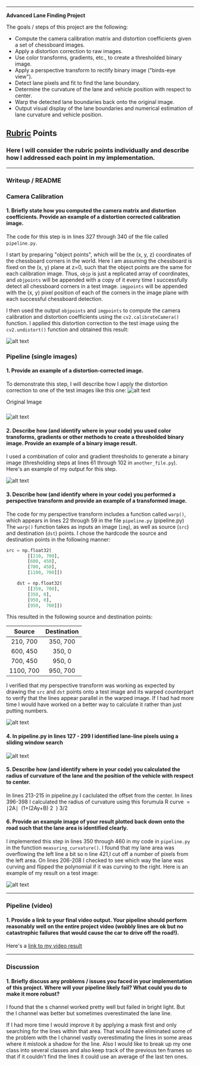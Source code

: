 
---

**Advanced Lane Finding Project**

The goals / steps of this project are the following:

* Compute the camera calibration matrix and distortion coefficients given a set of chessboard images.
* Apply a distortion correction to raw images.
* Use color transforms, gradients, etc., to create a thresholded binary image.
* Apply a perspective transform to rectify binary image ("birds-eye view").
* Detect lane pixels and fit to find the lane boundary.
* Determine the curvature of the lane and vehicle position with respect to center.
* Warp the detected lane boundaries back onto the original image.
* Output visual display of the lane boundaries and numerical estimation of lane curvature and vehicle position.

[//]: # (Image References)

[image1]: calibration2_undistorted.jpg "Undistorted"
[image2]: warped_lines.png "Warp Example"
[image3]: thresholded_binary_image.png "Thresholded Binary Image"
[image4]: result242.jpg "Lane Area Image"
[image5]: lane_line_pixels.png "Lane Line Pixels"
[image6]: undistorted1.jpg "Undistored Image"
[image7]: distorted1.jpg "Distorted Image"
[video1]: ./project_video.mp4 "Video"

## [Rubric](https://review.udacity.com/#!/rubrics/571/view) Points

### Here I will consider the rubric points individually and describe how I addressed each point in my implementation.  

---

### Writeup / README


### Camera Calibration

#### 1. Briefly state how you computed the camera matrix and distortion coefficients. Provide an example of a distortion corrected calibration image.

The code for this step is in lines 327 through 340 of the file called `pipeline.py`.  

I start by preparing "object points", which will be the (x, y, z) coordinates of the chessboard corners in the world. Here I am assuming the chessboard is fixed on the (x, y) plane at z=0, such that the object points are the same for each calibration image.  Thus, `objp` is just a replicated array of coordinates, and `objpoints` will be appended with a copy of it every time I successfully detect all chessboard corners in a test image.  `imgpoints` will be appended with the (x, y) pixel position of each of the corners in the image plane with each successful chessboard detection.  

I then used the output `objpoints` and `imgpoints` to compute the camera calibration and distortion coefficients using the `cv2.calibrateCamera()` function.  I applied this distortion correction to the test image using the `cv2.undistort()` function and obtained this result: 

![alt text][image1]

### Pipeline (single images)

#### 1. Provide an example of a distortion-corrected image.

To demonstrate this step, I will describe how I apply the distortion correction to one of the test images like this one:
![alt text][image7]

Original Image
#####
![alt text][image6]

#### 2. Describe how (and identify where in your code) you used color transforms, gradients or other methods to create a thresholded binary image.  Provide an example of a binary image result.

I used a combination of color and gradient thresholds to generate a binary image (thresholding steps at lines 61 through 102 in `another_file.py`).  Here's an example of my output for this step. 

![alt text][image3]

#### 3. Describe how (and identify where in your code) you performed a perspective transform and provide an example of a transformed image.

The code for my perspective transform includes a function called `warp()`, which appears in lines 22 through 59 in the file `pipeline.py` (pipeline.py) The `warp()` function takes as inputs an image (`img`), as well as source (`src`) and destination (`dst`) points.  I chose the hardcode the source and destination points in the following manner:

```python
src = np.float32(
		[[210, 700],
		[600, 450],
		[700, 450],
		[1100, 700]])

	dst = np.float32(
		[[350, 700],
		[350, 0], 
		[950, 0],
		[950,  700]])
```

This resulted in the following source and destination points:

| Source        | Destination   | 
|:-------------:|:-------------:| 
| 210, 700      | 350, 700       | 
| 600, 450      | 350, 0      |
| 700, 450     | 950, 0      |
| 1100, 700      | 950, 700        |

I verified that my perspective transform was working as expected by drawing the `src` and `dst` points onto a test image and its warped counterpart to verify that the lines appear parallel in the warped image. If I had had more time I would have worked on a better way to calculate it rather than just putting numbers.

![alt text][image2]

#### 4. In pipeline.py in lines 127 - 299 I identified lane-line pixels using a sliding window search

![alt text][image5]

#### 5. Describe how (and identify where in your code) you calculated the radius of curvature of the lane and the position of the vehicle with respect to center.

In lines 213-215 in pipeline.py I caclulated the offset from the center. In lines 396-398 I calculated the radius of curvature using this forumula R
​curve
​​ =
​∣2A∣
​
​(1+(2Ay+B)
​2
​​ )
​3/2
​​ 
​​

#### 6. Provide an example image of your result plotted back down onto the road such that the lane area is identified clearly.

I implemented this step in lines 350 through 460 in my code in `pipeline.py` in the function `measuring_curvature()`.  I found that my lane area was overflowing the left line a bit so n line 421,I cut off a number of pixels from the left area. On lines 206-208 I checked to see which way the lane was curving and flipped the polynomial if it was curving to the right. Here is an example of my result on a test image:

![alt text][image4]

---

### Pipeline (video)

#### 1. Provide a link to your final video output.  Your pipeline should perform reasonably well on the entire project video (wobbly lines are ok but no catastrophic failures that would cause the car to drive off the road!).

Here's a [link to my video result](https://youtu.be/ZwzrK2wDFqA)

---

### Discussion

#### 1. Briefly discuss any problems / issues you faced in your implementation of this project.  Where will your pipeline likely fail?  What could you do to make it more robust?
I found that the s channel worked pretty well but failed in bright light. But the l channel was better but sometimes overestimated the lane line.

If I had more time I would improve it by applying a mask first and only searching for the lines within that area. That would have eliminated some of the problem with the l channel 
vastly overestimating the lines in some areas where it mistook a shadow for the line. Also I would like to break up my one class into several classes and also keep track of the previous ten frames so that if it couldn't find the lines it could use an average of the last ten ones.

